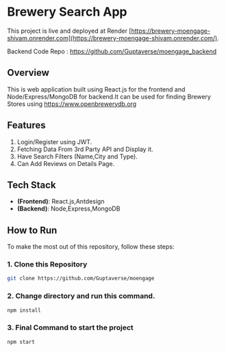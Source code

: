 # Brewery Search App

This project is live and deployed at Render [https://brewery-moengage-shivam.onrender.com](https://brewery-moengage-shivam.onrender.com/).

Backend Code Repo : https://github.com/Guptaverse/moengage_backend

## Overview

This is web application built using React.js for the frontend and Node/Express/MongoDB for backend.It can be used for finding Brewery Stores using https://www.openbrewerydb.org

## Features

1. Login/Register using JWT.
2. Fetching Data From 3rd Party API and Display it.
3. Have Search Filters (Name,City and Type).
4. Can Add Reviews on Details Page.


## Tech Stack

- **(Frontend)**: React.js,Antdesign
- **(Backend)**: Node,Express,MongoDB

## How to Run 

To make the most out of this repository, follow these steps:

### 1. Clone this Repository
```bash
git clone https://github.com/Guptaverse/moengage
```
### 2. Change directory and run this command.
```bash
npm install
```
### 3. Final Command to start the project
```bash
npm start
```



